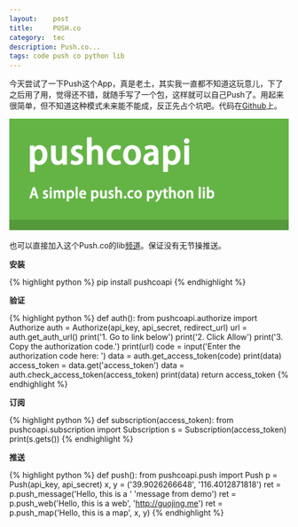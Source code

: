 ```yaml
---
layout:    post
title:     PUSH.co
category:  tec
description: Push.co...
tags: code push co python lib
---
```

今天尝试了一下Push这个App，真是老土，其实我一直都不知道这玩意儿，下了之后用了用，觉得还不错，就随手写了一个包，这样就可以自己Push了。用起来很简单，但不知道这种模式未来能不能成，反正先占个坑吧。代码在[Github](https://github.com/GuoJing/push.co)上。

![pushcoapi](/images/2014/push.cox2.png)

也可以直接加入这个Push.co的lib[频道](http://push.co/a/0Pn0FOk6FqjQ)。保证没有无节操推送。

**安装**

{% highlight python %}
pip install pushcoapi
{% endhighlight %}

**验证**

{% highlight python %}
def auth():
    from pushcoapi.authorize import Authorize
    auth = Authorize(api_key, api_secret, redirect_url)
    url = auth.get_auth_url()
    print('1. Go to link below')
    print('2. Click Allow')
    print('3. Copy the authorization code.')
    print(url)
    code = input('Enter the authorization code here: ')
    data = auth.get_access_token(code)
    print(data)
    access_token = data.get('access_token')
    data = auth.check_access_token(access_token)
    print(data)
    return access_token
{% endhighlight %}

**订阅**

{% highlight python %}
def subscription(access_token):
    from pushcoapi.subscription import Subscription
    s = Subscription(access_token)
    print(s.gets())
{% endhighlight %}

**推送**

{% highlight python %}
def push():
    from pushcoapi.push import Push
    p = Push(api_key, api_secret)
    x, y = ('39.9026266648', '116.4012871818')
    ret = p.push_message('Hello, this is a '
                         'message from demo')
    ret = p.push_web('Hello, this is a web',
                     'http://guojing.me')
    ret = p.push_map('Hello, this is a map', x, y)
{% endhighlight %}

